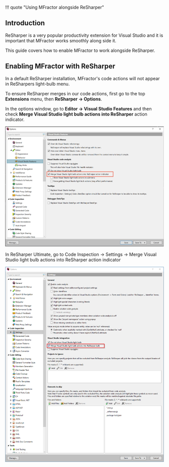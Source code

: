 !!! quote "Using MFractor alongside ReSharper"

## Introduction

ReSharper is a very popular productivity extension for Visual Studio and it is important that MFractor works smoothly along side it.

This guide covers how to enable MFractor to work alongside ReSharper.

## Enabling MFractor with ReSharper

In a default ReSharper installation, MFractor's code actions will not appear in ReSharpers light-bulb menu.

To ensure ReSharper merges in our code actions, first go to the top **Extensions** menu, then **ReSharper -> Options**.

In the options window, go to **Editor -> Visual Studio Features** and then check **Merge Visual Studio light bulb actions into ReSharper** action indicator.

![MFractor in ReSharper](/img/mfractor-resharper-1.png)

In ReSharper Ultimate, go to Code Inspection -> Settings -> Merge Visual Studio light bulb actions into ReSharper action indicator

![MFractor in ReSharper Ultimate](/img/mfractor-resharper-2.png)
